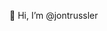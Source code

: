  👋 Hi, I’m @jontrussler

<!---
jontrussler/jontrussler is a ✨ special ✨ repository because its `README.md` (this file) appears on your GitHub profile.
You can click the Preview link to take a look at your changes.
--->

